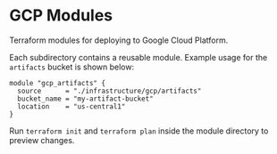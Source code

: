 # GCP Modules

Terraform modules for deploying to Google Cloud Platform.

Each subdirectory contains a reusable module. Example usage for the `artifacts` bucket is shown below:

```hcl
module "gcp_artifacts" {
  source      = "./infrastructure/gcp/artifacts"
  bucket_name = "my-artifact-bucket"
  location    = "us-central1"
}
```

Run `terraform init` and `terraform plan` inside the module directory to preview changes.

